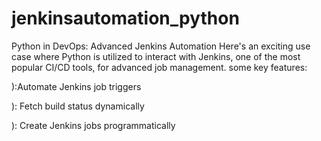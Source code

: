 # jenkinsautomation_python
Python in DevOps: Advanced Jenkins Automation
Here's an exciting use case where Python is utilized to interact with Jenkins, one of the most popular CI/CD tools, for advanced job management.
some key features:

):Automate Jenkins job triggers

): Fetch build status dynamically

): Create Jenkins jobs programmatically
